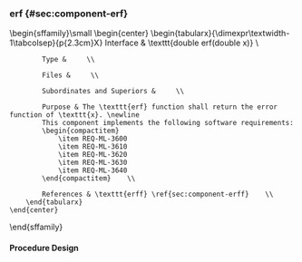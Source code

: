 ### erf  {#sec:component-erf}

\begin{sffamily}\small
	\begin{center}
		\begin{tabularx}{\dimexpr\textwidth-1\tabcolsep}{p{2.3cm}X}
			Interface       & \texttt{double erf(double x)} \\ 
			
			Type &     \\ 
			
			Files &     \\ 
			
			Subordinates and Superiors &     \\ 
			
			Purpose & The \texttt{erf} function shall return the error function of \texttt{x}. \newline
			This component implements the following software requirements:
			\begin{compactitem}
				\item REQ-ML-3600
				\item REQ-ML-3610
				\item REQ-ML-3620
				\item REQ-ML-3630
				\item REQ-ML-3640
			\end{compactitem}    \\ 
			
			References & \texttt{erff} \ref{sec:component-erff}    \\ 
		\end{tabularx}
	\end{center}
\end{sffamily}

#### Procedure Design

